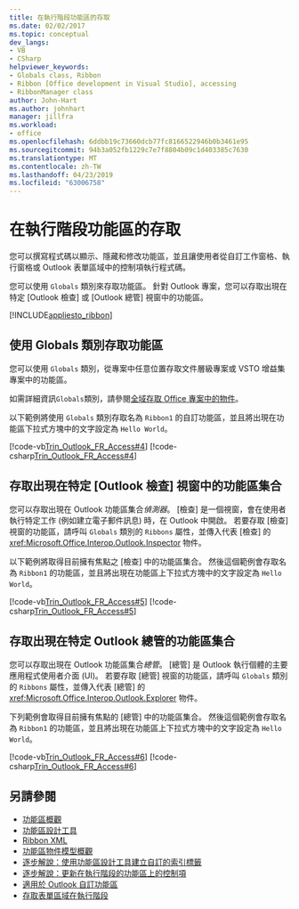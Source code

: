 ```yaml
---
title: 在執行階段功能區的存取
ms.date: 02/02/2017
ms.topic: conceptual
dev_langs:
- VB
- CSharp
helpviewer_keywords:
- Globals class, Ribbon
- Ribbon [Office development in Visual Studio], accessing
- RibbonManager class
author: John-Hart
ms.author: johnhart
manager: jillfra
ms.workload:
- office
ms.openlocfilehash: 6ddbb19c73660dcb77fc8166522946b0b3461e95
ms.sourcegitcommit: 94b3a052fb1229c7e7f8804b09c1d403385c7630
ms.translationtype: MT
ms.contentlocale: zh-TW
ms.lasthandoff: 04/23/2019
ms.locfileid: "63006758"
---
```

# <a name="access-the-ribbon-at-runtime"></a>在執行階段功能區的存取
  您可以撰寫程式碼以顯示、隱藏和修改功能區，並且讓使用者從自訂工作窗格、執行窗格或 Outlook 表單區域中的控制項執行程式碼。

 您可以使用 `Globals` 類別來存取功能區。 針對 Outlook 專案，您可以存取出現在特定 [Outlook 檢查] 或 [Outlook 總管] 視窗中的功能區。

 [!INCLUDE[appliesto_ribbon](../vsto/includes/appliesto-ribbon-md.md)]

## <a name="access-the-ribbon-by-using-the-globals-class"></a>使用 Globals 類別存取功能區
 您可以使用 `Globals` 類別，從專案中任意位置存取文件層級專案或 VSTO 增益集專案中的功能區。

 如需詳細資訊`Globals`類別，請參閱[全域存取 Office 專案中的物件](../vsto/global-access-to-objects-in-office-projects.md)。

 以下範例將使用 `Globals` 類別存取名為 `Ribbon1` 的自訂功能區，並且將出現在功能區下拉式方塊中的文字設定為 `Hello World`。

 [!code-vb[Trin_Outlook_FR_Access#4](../vsto/codesnippet/VisualBasic/Trin_Outlook_FR_Access_O12/ThisAddIn.vb#4)]
 [!code-csharp[Trin_Outlook_FR_Access#4](../vsto/codesnippet/CSharp/Trin_Outlook_FR_Access_O12/ThisAddIn.cs#4)]

## <a name="access-a-collection-of-ribbons-that-appear-in-a-specific-outlook-inspector-window"></a>存取出現在特定 [Outlook 檢查] 視窗中的功能區集合
 您可以存取出現在 Outlook 功能區集合*偵測器*。 [檢查] 是一個視窗，會在使用者執行特定工作 (例如建立電子郵件訊息) 時，在 Outlook 中開啟。 若要存取 [檢查] 視窗的功能區，請呼叫 `Globals` 類別的 `Ribbons` 屬性，並傳入代表 [檢查] 的 <xref:Microsoft.Office.Interop.Outlook.Inspector> 物件。

 以下範例將取得目前擁有焦點之 [檢查] 中的功能區集合。 然後這個範例會存取名為 `Ribbon1` 的功能區，並且將出現在功能區上下拉式方塊中的文字設定為 `Hello World`。

 [!code-vb[Trin_Outlook_FR_Access#5](../vsto/codesnippet/VisualBasic/Trin_Outlook_FR_Access_O12/ThisAddIn.vb#5)]
 [!code-csharp[Trin_Outlook_FR_Access#5](../vsto/codesnippet/CSharp/Trin_Outlook_FR_Access_O12/ThisAddIn.cs#5)]

## <a name="access-a-collection-of-ribbons-that-appear-for-a-specific-outlook-explorer"></a>存取出現在特定 Outlook 總管的功能區集合
 您可以存取出現在 Outlook 功能區集合*總管*。 [總管] 是 Outlook 執行個體的主要應用程式使用者介面 (UI)。 若要存取 [總管] 視窗的功能區，請呼叫 `Globals` 類別的 `Ribbons` 屬性，並傳入代表 [總管] 的 <xref:Microsoft.Office.Interop.Outlook.Explorer> 物件。

 下列範例會取得目前擁有焦點的 [總管] 中的功能區集合。 然後這個範例會存取名為 `Ribbon1` 的功能區，並且將出現在功能區上下拉式方塊中的文字設定為 `Hello World`。

 [!code-vb[Trin_Outlook_FR_Access#6](../vsto/codesnippet/VisualBasic/Trin_Outlook_FR_Access_O12/ThisAddIn.vb#6)]
 [!code-csharp[Trin_Outlook_FR_Access#6](../vsto/codesnippet/CSharp/Trin_Outlook_FR_Access_O12/ThisAddIn.cs#6)]

## <a name="see-also"></a>另請參閱
- [功能區概觀](../vsto/ribbon-overview.md)
- [功能區設計工具](../vsto/ribbon-designer.md)
- [Ribbon XML](../vsto/ribbon-xml.md)
- [功能區物件模型概觀](../vsto/ribbon-object-model-overview.md)
- [逐步解說：使用功能區設計工具建立自訂的索引標籤](../vsto/walkthrough-creating-a-custom-tab-by-using-the-ribbon-designer.md)
- [逐步解說：更新在執行階段的功能區上的控制項](../vsto/walkthrough-updating-the-controls-on-a-ribbon-at-run-time.md)
- [適用於 Outlook 自訂功能區](../vsto/customizing-a-ribbon-for-outlook.md)
- [存取表單區域在執行階段](../vsto/accessing-a-form-region-at-run-time.md)

